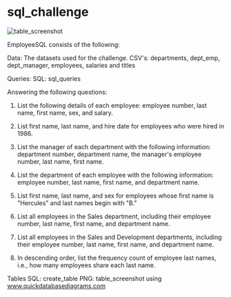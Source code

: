 # sql_challenge

![table_screenshot](https://user-images.githubusercontent.com/68305440/98186159-26f28b00-1edc-11eb-8352-48a2be0430ce.png)

EmployeeSQL consists of the following:

Data:
The datasets used for the challenge.
CSV's: departments, dept_emp, dept_manager, employees, salaries and titles

Queries:
SQL: sql_queries

Answering the following questions:

1. List the following details of each employee: employee number, last name, first name, sex, and salary.

2. List first name, last name, and hire date for employees who were hired in 1986.

3. List the manager of each department with the following information: department number, department name, the manager's employee number, last name, first name.

4. List the department of each employee with the following information: employee number, last name, first name, and department name.

5. List first name, last name, and sex for employees whose first name is "Hercules" and last names begin with "B."

6. List all employees in the Sales department, including their employee number, last name, first name, and department name.

7. List all employees in the Sales and Development departments, including their employee number, last name, first name, and department name.

8. In descending order, list the frequency count of employee last names, i.e., how many employees share each last name.

Tables
SQL: create_table
PNG: table_screenshot using www.quickdatabasediagrams.com

